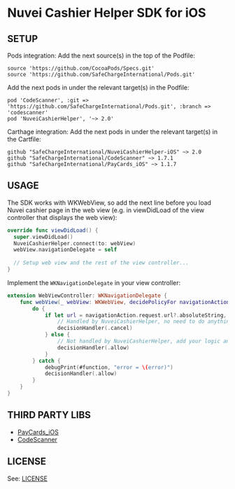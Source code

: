 Nuvei Cashier Helper SDK for iOS
==========================================

SETUP
------------
Pods integration: 
Add the next source(s) in the top of the Podfile:
```Podfile
source 'https://github.com/CocoaPods/Specs.git'
source 'https://github.com/SafeChargeInternational/Pods.git'
```

Add the next pods in under the relevant target(s) in the Podfile:
```Podfile
pod 'CodeScanner', :git => 'https://github.com/SafeChargeInternational/Pods.git', :branch => 'codescanner'
pod 'NuveiCashierHelper', '~> 2.0'
```

Carthage integration:
Add the next pods in under the relevant target(s) in the Cartfile:
```Podfile
github "SafeChargeInternational/NuveiCashierHelper-iOS" ~> 2.0
github "SafeChargeInternational/CodeScanner" ~> 1.7.1
github "SafeChargeInternational/PayCards_iOS" ~> 1.1.7
```

USAGE
------------
The SDK works with WKWebView, so add the next line before you load Nuvei cashier page in the web view (e.g. in viewDidLoad of the view controller that displays the web view):
```swift
override func viewDidLoad() {
  super.viewDidLoad()
  NuveiCashierHelper.connect(to: webView)
  webView.navigationDelegate = self
  
  // Setup web view and the rest of the view controller...
}
```

Implement the `WKNavigationDelegate` in your view controller:
```swift
extension WebViewController: WKNavigationDelegate {
    func webView(_ webView: WKWebView, decidePolicyFor navigationAction: WKNavigationAction, decisionHandler: @escaping (WKNavigationActionPolicy) -> Void) {
        do {
            if let url = navigationAction.request.url?.absoluteString, try NuveiCashierHelper.handleURL(url) {
                // Handled by NuveiCashierHelper, no need to do anything else, cancel the URL loading
                decisionHandler(.cancel)
            } else {
                // Not handled by NuveiCashierHelper, add your logic and/or complete the loading of the URL
                decisionHandler(.allow)
            }
        } catch {
            debugPrint(#function, "error = \(error)")
            decisionHandler(.allow)
        }
    }
}
```

THIRD PARTY LIBS
------------
* [PayCards_iOS](https://github.com/faceterteam/PayCards_iOS)
* [CodeScanner](https://github.com/SafeChargeInternational/CodeScanner)

LICENSE
------------
See: [LICENSE](https://github.com/SafeChargeInternational/NuveiCashierHelper-iOS/blob/master/LICENSE.md)
